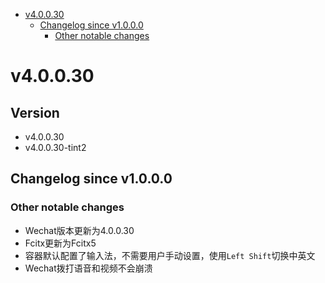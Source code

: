 <!-- BEGIN MUNGE: GENERATED_TOC -->
- [v4.0.0.30](#v4.0.0.30)
  - [Changelog since v1.0.0.0](#changelog-since-v1.0.0.0)
    - [Other notable changes](#other-notable-changes)
<!-- END MUNGE: GENERATED_TOC -->

<!-- NEW RELEASE NOTES ENTRY -->

# v4.0.0.30
## Version
- v4.0.0.30
- v4.0.0.30-tint2

## Changelog since v1.0.0.0
### Other notable changes
- Wechat版本更新为4.0.0.30
- Fcitx更新为Fcitx5
- 容器默认配置了输入法，不需要用户手动设置，使用`Left Shift`切换中英文
- Wechat拨打语音和视频不会崩溃
